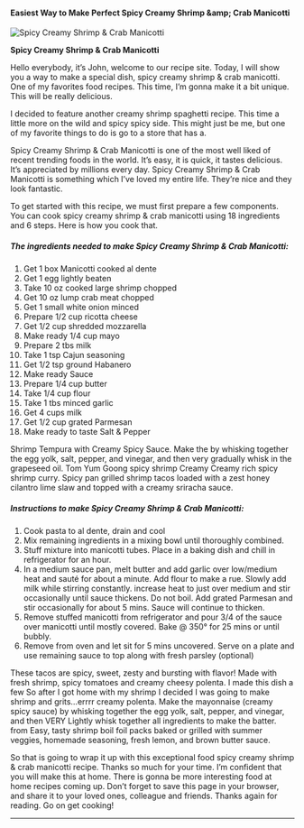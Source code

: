             

#### Easiest Way to Make Perfect Spicy Creamy Shrimp &amp;amp; Crab Manicotti

![Spicy Creamy Shrimp &amp; Crab Manicotti](https://img-global.cpcdn.com/recipes/4054bdfba7d33c24/751x532cq70/spicy-creamy-shrimp-crab-manicotti-recipe-main-photo.jpg)

**Spicy Creamy Shrimp &amp; Crab Manicotti**

Hello everybody, it’s John, welcome to our recipe site. Today, I will show you a way to make a special dish, spicy creamy shrimp & crab manicotti. One of my favorites food recipes. This time, I’m gonna make it a bit unique. This will be really delicious.

I decided to feature another creamy shrimp spaghetti recipe. This time a little more on the wild and spicy spicy side. This might just be me, but one of my favorite things to do is go to a store that has a.

Spicy Creamy Shrimp & Crab Manicotti is one of the most well liked of recent trending foods in the world. It’s easy, it is quick, it tastes delicious. It’s appreciated by millions every day. Spicy Creamy Shrimp & Crab Manicotti is something which I’ve loved my entire life. They’re nice and they look fantastic.

To get started with this recipe, we must first prepare a few components. You can cook spicy creamy shrimp & crab manicotti using 18 ingredients and 6 steps. Here is how you cook that.

##### The ingredients needed to make Spicy Creamy Shrimp & Crab Manicotti:

1.  Get 1 box Manicotti cooked al dente
2.  Get 1 egg lightly beaten
3.  Take 10 oz cooked large shrimp chopped
4.  Get 10 oz lump crab meat chopped
5.  Get 1 small white onion minced
6.  Prepare 1/2 cup ricotta cheese
7.  Get 1/2 cup shredded mozzarella
8.  Make ready 1/4 cup mayo
9.  Prepare 2 tbs milk
10.  Take 1 tsp Cajun seasoning
11.  Get 1/2 tsp ground Habanero
12.  Make ready Sauce
13.  Prepare 1/4 cup butter
14.  Take 1/4 cup flour
15.  Take 1 tbs minced garlic
16.  Get 4 cups milk
17.  Get 1/2 cup grated Parmesan
18.  Make ready to taste Salt & Pepper

Shrimp Tempura with Creamy Spicy Sauce. Make the by whisking together the egg yolk, salt, pepper, and vinegar, and then very gradually whisk in the grapeseed oil. Tom Yum Goong spicy shrimp Creamy Creamy rich spicy shrimp curry. Spicy pan grilled shrimp tacos loaded with a zest honey cilantro lime slaw and topped with a creamy sriracha sauce.

##### Instructions to make Spicy Creamy Shrimp & Crab Manicotti:

1.  Cook pasta to al dente, drain and cool
2.  Mix remaining ingredients in a mixing bowl until thoroughly combined.
3.  Stuff mixture into manicotti tubes. Place in a baking dish and chill in refrigerator for an hour.
4.  In a medium sauce pan, melt butter and add garlic over low/medium heat and sauté for about a minute. Add flour to make a rue. Slowly add milk while stirring constantly. increase heat to just over medium and stir occasionally until sauce thickens. Do not boil. Add grated Parmesan and stir occasionally for about 5 mins. Sauce will continue to thicken.
5.  Remove stuffed manicotti from refrigerator and pour 3/4 of the sauce over manicotti until mostly covered. Bake @ 350° for 25 mins or until bubbly.
6.  Remove from oven and let sit for 5 mins uncovered. Serve on a plate and use remaining sauce to top along with fresh parsley (optional)

These tacos are spicy, sweet, zesty and bursting with flavor! Made with fresh shrimp, spicy tomatoes and creamy cheesy polenta. I made this dish a few So after I got home with my shrimp I decided I was going to make shrimp and grits…errrr creamy polenta. Make the mayonnaise (creamy spicy sauce) by whisking together the egg yolk, salt, pepper, and vinegar, and then VERY Lightly whisk together all ingredients to make the batter. from Easy, tasty shrimp boil foil packs baked or grilled with summer veggies, homemade seasoning, fresh lemon, and brown butter sauce.

So that is going to wrap it up with this exceptional food spicy creamy shrimp & crab manicotti recipe. Thanks so much for your time. I’m confident that you will make this at home. There is gonna be more interesting food at home recipes coming up. Don’t forget to save this page in your browser, and share it to your loved ones, colleague and friends. Thanks again for reading. Go on get cooking!

* * *